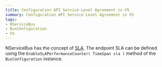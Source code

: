 ```yaml
---
title: Configuration API Service Level Agreement in V5
summary: Configuration API Service Level Agreement in V5
tags:
- NServiceBus
- BusConfiguration
- V5
---
```


NServiceBus has the concept of [SLA](/servicepulse/monitoring-nservicebus-endpoints#service-level-agreement-sla-). The endpoint SLA can be defined using the `EnableSLAPerformanceCounter( TimeSpan sla )` method of the `BusConfiguration` instance.